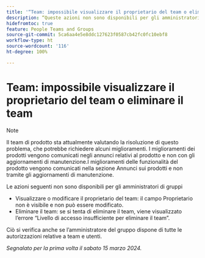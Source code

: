 ```yaml
---
title: '“Team: impossibile visualizzare il proprietario del team o eliminare il team”'
description: “Queste azioni non sono disponibili per gli amministratori di gruppi.”
hidefromtoc: true
feature: People Teams and Groups
source-git-commit: 5ca6aa4e5e8ddc127623f0587cb42fc0fc10ebf8
workflow-type: ht
source-wordcount: '116'
ht-degree: 100%

---
```



# Team: impossibile visualizzare il proprietario del team o eliminare il team

>[!NOTE]
>
>Il team di prodotto sta attualmente valutando la risoluzione di questo problema, che potrebbe richiedere alcuni miglioramenti. I miglioramenti dei prodotti vengono comunicati negli annunci relativi al prodotto e non con gli aggiornamenti di manutenzione.I miglioramenti delle funzionalità del prodotto vengono comunicati nella sezione Annunci sui prodotti e non tramite gli aggiornamenti di manutenzione.

Le azioni seguenti non sono disponibili per gli amministratori di gruppi

* Visualizzare o modificare il proprietario del team: il campo Proprietario non è visibile e non può essere modificato.
* Eliminare il team: se si tenta di eliminare il team, viene visualizzato l’errore “Livello di accesso insufficiente per eliminare il team”.

Ciò si verifica anche se l’amministratore del gruppo dispone di tutte le autorizzazioni relative a team e utenti.

_Segnalato per la prima volta il sabato 15 marzo 2024._

